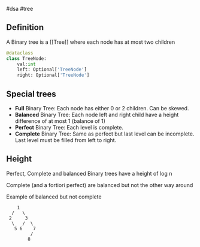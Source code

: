 #dsa #tree
## Definition
A Binary tree is a [[Tree]] where each node has at most two children
```python
@dataclass
class TreeNode:
    val:int
    left: Optional['TreeNode']
    right: Optional['TreeNode']
```


## Special trees
- **Full** Binary Tree: Each node has either 0 or 2 children. Can be skewed.
- **Balanced** Binary Tree: Each node left and right child have a height difference of at most 1 (balance of 1)
- **Perfect** Binary Tree: Each level is complete. 
- **Complete** Binary Tree: Same as perfect but last level can be incomplete. Last level must be filled from left to right.

## Height
Perfect, Complete and balanced Binary trees have a height of log n

Complete (and a fortiori perfect) are balanced but not the other way around

Example of balanced but not complete
 ```
     1
   /   \
  2     3
   \   /  \
    5 6    7
          /
         8
```
     
